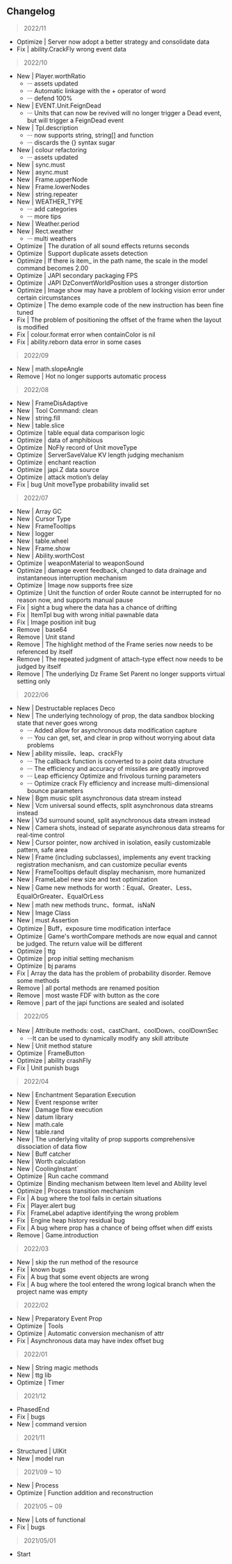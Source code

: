 ## Changelog

> 2022/11

* Optimize | Server now adopt a better strategy and consolidate data
* Fix | ability.CrackFly wrong event data

> 2022/10

* New | Player.worthRatio
    * ··· assets updated
    * ··· Automatic linkage with the + operator of word
    * ··· defend 100%
* New | EVENT.Unit.FeignDead
    * ··· Units that can now be revived will no longer trigger a Dead event, but will trigger a FeignDead event
* New | Tpl.description
    * ··· now supports string, string[] and function
    * ··· discards the {} syntax sugar
* New | colour refactoring
    * ··· assets updated
* New | sync.must
* New | async.must
* New | Frame.upperNode
* New | Frame.lowerNodes
* New | string.repeater
* New | WEATHER_TYPE
    * ··· add categories
    * ··· more tips
* New | Weather.period
* New | Rect.weather
    * ··· multi weathers
* Optimize | The duration of all sound effects returns seconds
* Optimize | Support duplicate assets detection
* Optimize | If there is item_ in the path name, the scale in the model command becomes 2.00
* Optimize | JAPI secondary packaging FPS
* Optimize | JAPI DzConvertWorldPosition uses a stronger distortion
* Optimize | Image show may have a problem of locking vision error under certain circumstances
* Optimize | The demo example code of the new instruction has been fine tuned
* Fix | The problem of positioning the offset of the frame when the layout is modified
* Fix | colour.format error when containColor is nil
* Fix | ability.reborn data error in some cases

> 2022/09

* New | math.slopeAngle
* Remove | Hot no longer supports automatic process

> 2022/08

* New | FrameDisAdaptive
* New | Tool Command: clean
* New | string.fill
* New | table.slice
* Optimize | table equal data comparison logic
* Optimize | data of amphibious
* Optimize | NoFly record of Unit moveType
* Optimize | ServerSaveValue KV length judging mechanism
* Optimize | enchant reaction
* Optimize | japi.Z data source
* Optimize | attack motion’s delay
* Fix | bug Unit moveType probability invalid set

> 2022/07

* New | Array GC
* New | Cursor Type
* New | FrameTooltips
* New | logger
* New | table.wheel
* New | Frame.show
* New | Ability.worthCost
* Optimize | weaponMaterial to weaponSound
* Optimize | damage event feedback, changed to data drainage and instantaneous interruption mechanism
* Optimize | Image now supports free size
* Optimize | Unit the function of order Route cannot be interrupted for no reason now, and supports manual pause
* Fix | sight a bug where the data has a chance of drifting
* Fix | ItemTpl bug with wrong initial pawnable data
* Fix | Image position init bug
* Remove | base64
* Remove | Unit stand
* Remove | The highlight method of the Frame series now needs to be referenced by itself
* Remove | The repeated judgment of attach-type effect now needs to be judged by itself
* Remove | The underlying Dz Frame Set Parent no longer supports virtual setting only

> 2022/06

* New | Destructable replaces Deco
* New | The underlying technology of prop, the data sandbox blocking state that never goes wrong
    * ··· Added allow for asynchronous data modification capture
    * ··· You can get, set, and clear in prop without worrying about data problems
* New | ability missile、leap、crackFly
    * ··· The callback function is converted to a point data structure
    * ··· The efficiency and accuracy of missiles are greatly improved
    * ··· Leap efficiency Optimize and frivolous turning parameters
    * ··· Optimize crack Fly efficiency and increase multi-dimensional bounce parameters
* New | Bgm music split asynchronous data stream instead
* New | Vcm universal sound effects, split asynchronous data streams instead
* New | V3d surround sound, split asynchronous data stream instead
* New | Camera shots, instead of separate asynchronous data streams for real-time control
* New | Cursor pointer, now archived in isolation, easily customizable pattern, safe area
* New | Frame (including subclasses), implements any event tracking registration mechanism, and can customize peculiar
  events
* New | FrameTooltips default display mechanism, more humanized
* New | FrameLabel new size and text optimization
* New | Game new methods for worth：Equal、Greater、Less、EqualOrGreater、EqualOrLess
* New | math new methods trunc、format、isNaN
* New | Image Class
* New | must Assertion
* Optimize | Buff，exposure time modification interface
* Optimize | Game's worthCompare methods are now equal and cannot be judged. The return value will be different
* Optimize | ttg
* Optimize | prop initial setting mechanism
* Optimize | bj params
* Fix | Array the data has the problem of probability disorder. Remove some methods
* Remove | all portal methods are renamed position
* Remove | most waste FDF with button as the core
* Remove | part of the japi functions are sealed and isolated

> 2022/05

* New | Attribute methods: cost、castChant、coolDown、coolDownSec
    * ···It can be used to dynamically modify any skill attribute
* New | Unit method stature
* Optimize | FrameButton
* Optimize | ability crashFly
* Fix | Unit punish bugs

> 2022/04

* New | Enchantment Separation Execution
* New | Event response writer
* New | Damage flow execution
* New | datum library
* New | math.cale
* New | table.rand
* New | The underlying vitality of prop supports comprehensive dissociation of data flow
* New | Buff catcher
* New | Worth calculation
* New | CoolingInstant`
* Optimize | Run cache command
* Optimize | Binding mechanism between Item level and Ability level
* Optimize | Process transition mechanism
* Fix | A bug where the tool fails in certain situations
* Fix | Player.alert bug
* Fix | FrameLabel adaptive identifying the wrong problem
* Fix | Engine heap history residual bug
* Fix | A bug where prop has a chance of being offset when diff exists
* Remove | Game.introduction

> 2022/03

* New | skip the run method of the resource
* Fix | known bugs
* Fix | A bug that some event objects are wrong
* Fix | A bug where the tool entered the wrong logical branch when the project name was empty

> 2022/02

* New | Preparatory Event Prop
* Optimize | Tools
* Optimize | Automatic conversion mechanism of attr
* Fix | Asynchronous data may have index offset bug

> 2022/01

* New | String magic methods
* New | ttg lib
* Optimize | Timer

> 2021/12

* PhasedEnd
* Fix | bugs
* New | command version

> 2021/11

* Structured | UIKit
* New | model run

> 2021/09 ~ 10

* New | Process
* Optimize | Function addition and reconstruction

> 2021/05 ~ 09

* New | Lots of functional
* Fix | bugs

> 2021/05/01

* Start
